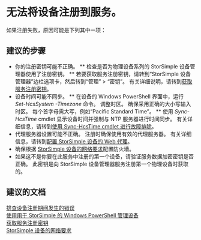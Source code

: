 <properties
    pageTitle="I can't register the device to the service"
    description="无法将设备注册到服务"
    service="microsoft.storsimple"
    resource="managers"
    authors="anbacker"
    displayOrder="1"
    selfHelpType="resource"
    supportTopicIds=""
    resourceTags="8000Series"
    productPesIds=""
    cloudEnvironments="public"
/>


# <a name="i-cant-register-the-device-to-the-service"></a>无法将设备注册到服务。

如果注册失败，原因可能是下列其中一项：

## <a name="recommended-steps"></a>**建议的步骤**

* 你的注册密钥可能不正确。
** 检查是否为物理设备系列的 StorSimple 设备管理器使用了注册密钥。
** 若要获取服务注册密钥，请转到“StorSimple 设备管理器”边栏选项卡，然后转到“管理” > “密钥”。[](data-blade:Microsoft_Azure_StorSimple.GardaRegistrationKeyBlade) 有关详细说明，请转到[获取服务注册密钥](https://docs.microsoft.com/azure/storsimple/storsimple-8000-manage-service#get-the-service-registration-key)。
* 设备时间可能不同步。
** 在设备的 Windows PowerShell 界面中，运行 *Set-HcsSystem -Timezone* 命令。 调整时区。 确保采用正确的大小写输入时区。 每个首字母需大写，例如“Pacific Standard Time”。
** 使用 *Sync-HcsTime* cmdlet 显示设备时间并强制与 NTP 服务器进行时间同步。 有关详细信息，请转到[使用 Sync-HcsTime cmdlet 进行故障排除](https://docs.microsoft.com/azure/storsimple/storsimple-troubleshoot-deployment#troubleshoot-with-the-sync-hcstime-cmdlet)。
* 代理服务器设置可能不正确。 注册时确保使用有效的代理服务器。 有关详细信息，请转到[配置 StorSimple 设备的 Web 代理](https://docs.microsoft.com/azure/storsimple/storsimple-configure-web-proxy)。
* 确保根据 [StorSimple 设备的网络要求](https://docs.microsoft.com/azure/storsimple/storsimple-system-requirements#networking-requirements-for-your-storsimple-device)配置防火墙。
* 如果这不是你要在此服务中注册的第一个设备，请验证服务数据加密密钥是否正确。 此密钥是向 StorSimple 设备管理器服务注册第一个物理设备时获取的。

## <a name="recommended-documents"></a>**建议的文档**

[排查设备注册期间发生的错误](https://docs.microsoft.com/azure/storsimple/storsimple-8000-troubleshoot-deployment#errors-during-device-registration)<br>
[使用用于 StorSimple 的 Windows PowerShell 管理设备](https://docs.microsoft.com/azure/storsimple/storsimple-8000-windows-powershell-administration)<br>
[获取服务注册密钥](https://docs.microsoft.com/azure/storsimple/storsimple-8000-manage-service#get-the-service-registration-key)<br>
[StorSimple 设备的网络要求](https://docs.microsoft.com/azure/storsimple/storsimple-system-requirements#networking-requirements-for-your-storsimple-device)

